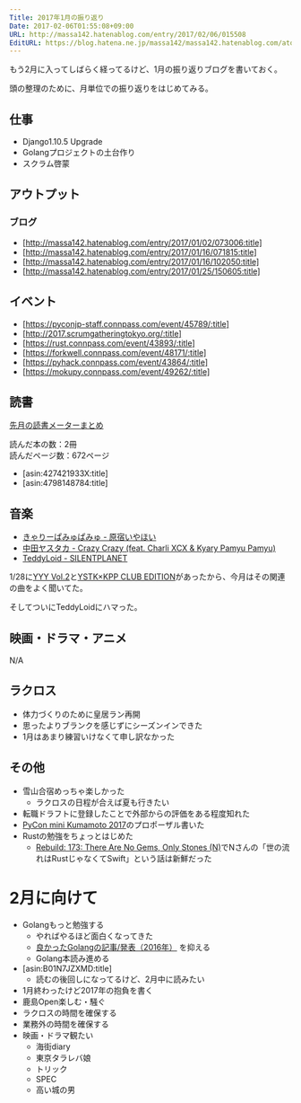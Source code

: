 ```yaml
---
Title: 2017年1月の振り返り
Date: 2017-02-06T01:55:08+09:00
URL: http://massa142.hatenablog.com/entry/2017/02/06/015508
EditURL: https://blog.hatena.ne.jp/massa142/massa142.hatenablog.com/atom/entry/10328749687213895900
---
```


もう2月に入ってしばらく経ってるけど、1月の振り返りブログを書いておく。

頭の整理のために、月単位での振り返りをはじめてみる。

## 仕事

+ Django1.10.5 Upgrade
+ Golangプロジェクトの土台作り
+ スクラム啓蒙

## アウトプット

### ブログ

+ [http://massa142.hatenablog.com/entry/2017/01/02/073006:title]
+ [http://massa142.hatenablog.com/entry/2017/01/16/071815:title]
+ [http://massa142.hatenablog.com/entry/2017/01/16/102050:title]
+ [http://massa142.hatenablog.com/entry/2017/01/25/150605:title]


## イベント
+ [https://pyconjp-staff.connpass.com/event/45789/:title]
+ [http://2017.scrumgatheringtokyo.org/:title]
+ [https://rust.connpass.com/event/43893/:title]
+ [https://forkwell.connpass.com/event/48171/:title]
+ [https://pyhack.connpass.com/event/43864/:title]
+ [https://mokupy.connpass.com/event/49262/:title]

## 読書
[先月の読書メーターまとめ](https://elk.bookmeter.com/users/738764/summary/monthly)

読んだ本の数：2冊  
読んだページ数：672ページ

+ [asin:427421933X:title]
+ [asin:4798148784:title]

## 音楽

+ [きゃりーぱみゅぱみゅ - 原宿いやほい](https://youtube.com/watch?v=mAGyQ5Rmz7o)
+ [中田ヤスタカ - Crazy Crazy (feat. Charli XCX & Kyary Pamyu Pamyu)](https://youtube.com/watch?v=JV3eoboDv2g)
+ [TeddyLoid - SILENTPLANET](https://www.youtube.com/watch?v=8hZvsfIzv4c)

1/28に[YYY Vol.2](http://yasutaka-nakata.com/schedule/560/)と[YSTK×KPP CLUB EDITION](http://yasutaka-nakata.com/schedule/707/)があったから、今月はその関連の曲をよく聞いてた。

そしてついにTeddyLoidにハマった。

## 映画・ドラマ・アニメ

N/A

## ラクロス

+ 体力づくりのために皇居ラン再開
+ 思ったよりブランクを感じずにシーズンインできた
+ 1月はあまり練習いけなくて申し訳なかった

## その他
+ 雪山合宿めっちゃ楽しかった
    + ラクロスの日程が合えば夏も行きたい
+ 転職ドラフトに登録したことで外部からの評価をある程度知れた
+ [PyCon mini Kumamoto 2017](http://kumamoto.pycon.jp/)のプロポーザル書いた
+ Rustの勉強をちょっとはじめた
   + [Rebuild: 173: There Are No Gems, Only Stones (N)](http://rebuild.fm/173/)でNさんの「世の流れはRustじゃなくてSwift」という話は新鮮だった

# 2月に向けて
+ Golangもっと勉強する
   + やればやるほど面白くなってきた
   + [良かったGolangの記事/発表（2016年）](http://qiita.com/deeeet/items/abf95bca835b1af146dd) を抑える
   + Golang本読み進める
+ [asin:B01N7JZXMD:title] 
    + 読むの後回しになってるけど、2月中に読みたい
+ 1月終わったけど2017年の抱負を書く
+ 鹿島Open楽しむ・騒ぐ
+ ラクロスの時間を確保する
+ 業務外の時間を確保する
+ 映画・ドラマ観たい
   + 海街diary
   + 東京タラレバ娘
   + トリック
   + SPEC
   + 高い城の男
